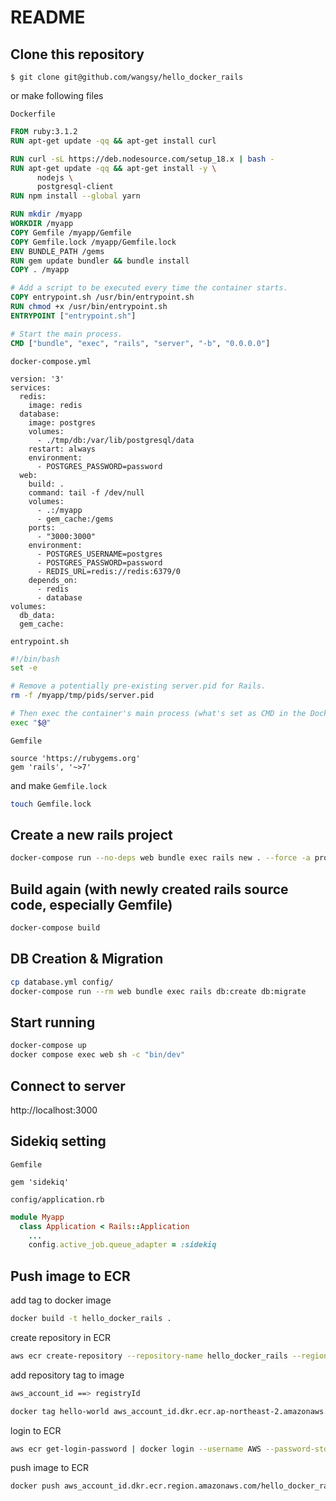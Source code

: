 # README

## Clone this repository

```
$ git clone git@github.com/wangsy/hello_docker_rails
```

or make following files

`Dockerfile`
```Dockerfile
FROM ruby:3.1.2
RUN apt-get update -qq && apt-get install curl

RUN curl -sL https://deb.nodesource.com/setup_18.x | bash -
RUN apt-get update -qq && apt-get install -y \
      nodejs \
      postgresql-client
RUN npm install --global yarn

RUN mkdir /myapp
WORKDIR /myapp
COPY Gemfile /myapp/Gemfile
COPY Gemfile.lock /myapp/Gemfile.lock
ENV BUNDLE_PATH /gems
RUN gem update bundler && bundle install
COPY . /myapp

# Add a script to be executed every time the container starts.
COPY entrypoint.sh /usr/bin/entrypoint.sh
RUN chmod +x /usr/bin/entrypoint.sh
ENTRYPOINT ["entrypoint.sh"]

# Start the main process.
CMD ["bundle", "exec", "rails", "server", "-b", "0.0.0.0"]
```

`docker-compose.yml`
```
version: '3'
services:
  redis:
    image: redis
  database:
    image: postgres
    volumes:
      - ./tmp/db:/var/lib/postgresql/data
    restart: always
    environment:
      - POSTGRES_PASSWORD=password
  web:
    build: .
    command: tail -f /dev/null
    volumes:
      - .:/myapp
      - gem_cache:/gems
    ports:
      - "3000:3000"
    environment:
      - POSTGRES_USERNAME=postgres
      - POSTGRES_PASSWORD=password
      - REDIS_URL=redis://redis:6379/0
    depends_on:
      - redis
      - database
volumes:
  db_data:
  gem_cache:
```

`entrypoint.sh`
```sh
#!/bin/bash
set -e

# Remove a potentially pre-existing server.pid for Rails.
rm -f /myapp/tmp/pids/server.pid

# Then exec the container's main process (what's set as CMD in the Dockerfile).
exec "$@"
```

`Gemfile`
```Gemfile
source 'https://rubygems.org'
gem 'rails', '~>7'
```

and make `Gemfile.lock`
```sh
touch Gemfile.lock
```

## Create a new rails project

```sh
docker-compose run --no-deps web bundle exec rails new . --force -a propshaft -j esbuild --database=postgresql --skip-test --css tailwind
```

## Build again (with newly created rails source code, especially Gemfile)

```sh
docker-compose build
```

## DB Creation & Migration

```sh
cp database.yml config/
docker-compose run --rm web bundle exec rails db:create db:migrate
```

## Start running

```sh
docker-compose up
docker compose exec web sh -c "bin/dev"
```
## Connect to server

http://localhost:3000

## Sidekiq setting

`Gemfile`
```Gemfile
gem 'sidekiq'
```

`config/application.rb`

```ruby
module Myapp
  class Application < Rails::Application
    ...
    config.active_job.queue_adapter = :sidekiq
```

## Push image to ECR

add tag to docker image
```sh
docker build -t hello_docker_rails .
```

create repository in ECR
```sh
aws ecr create-repository --repository-name hello_docker_rails --region ap-northeast-2
```

add repository tag to image
```sh
aws_account_id ==> registryId

docker tag hello-world aws_account_id.dkr.ecr.ap-northeast-2.amazonaws.com/hello_docker_rails
```

login to ECR
```sh
aws ecr get-login-password | docker login --username AWS --password-stdin aws_account_id.dkr.ecr.ap-northeast-2.amazonaws.com
```

push image to ECR
```sh
docker push aws_account_id.dkr.ecr.region.amazonaws.com/hello_docker_rails
```
